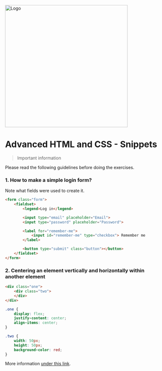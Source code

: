 <img alt="Logo" src="http://coderslab.pl/svg/logo-coderslab.svg" width="400">

# Advanced HTML and CSS - Snippets
> Important information


Please read the following guidelines before doing the exercises.

### 1. How to make a simple login form?
Note what fields were used to create it.

```html
<form class="form">
    <fieldset>
        <legend>Log in</legend>

        <input type="email" placeholder="Email">
        <input type="password" placeholder="Password">

        <label for="remember-me">
            <input id="remember-me" type="checkbox"> Remember me
        </label>

        <button type="submit" class="button"></button>
    </fieldset>
</form>
```

### 2. Centering an element vertically and horizontally within another element

```html
<div class="one">
    <div class="two">
    </div>
</div>
```

```css
.one {
    display: flex;
    justify-content: center;
    align-items: center;
}

.two {
    width: 50px;
    height: 50px;
    background-color: red;
}
```
More information [under this link](https://css-tricks.com/snippets/css/a-guide-to-flexbox/).
